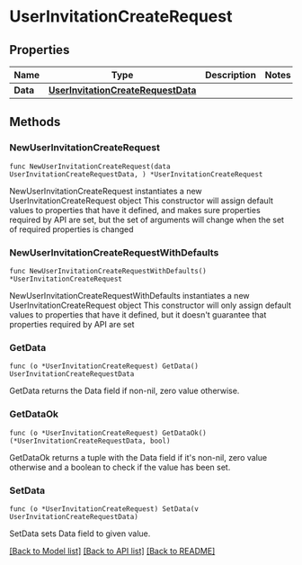 # UserInvitationCreateRequest

## Properties

Name | Type | Description | Notes
------------ | ------------- | ------------- | -------------
**Data** | [**UserInvitationCreateRequestData**](UserInvitationCreateRequestData.md) |  | 

## Methods

### NewUserInvitationCreateRequest

`func NewUserInvitationCreateRequest(data UserInvitationCreateRequestData, ) *UserInvitationCreateRequest`

NewUserInvitationCreateRequest instantiates a new UserInvitationCreateRequest object
This constructor will assign default values to properties that have it defined,
and makes sure properties required by API are set, but the set of arguments
will change when the set of required properties is changed

### NewUserInvitationCreateRequestWithDefaults

`func NewUserInvitationCreateRequestWithDefaults() *UserInvitationCreateRequest`

NewUserInvitationCreateRequestWithDefaults instantiates a new UserInvitationCreateRequest object
This constructor will only assign default values to properties that have it defined,
but it doesn't guarantee that properties required by API are set

### GetData

`func (o *UserInvitationCreateRequest) GetData() UserInvitationCreateRequestData`

GetData returns the Data field if non-nil, zero value otherwise.

### GetDataOk

`func (o *UserInvitationCreateRequest) GetDataOk() (*UserInvitationCreateRequestData, bool)`

GetDataOk returns a tuple with the Data field if it's non-nil, zero value otherwise
and a boolean to check if the value has been set.

### SetData

`func (o *UserInvitationCreateRequest) SetData(v UserInvitationCreateRequestData)`

SetData sets Data field to given value.



[[Back to Model list]](../README.md#documentation-for-models) [[Back to API list]](../README.md#documentation-for-api-endpoints) [[Back to README]](../README.md)


